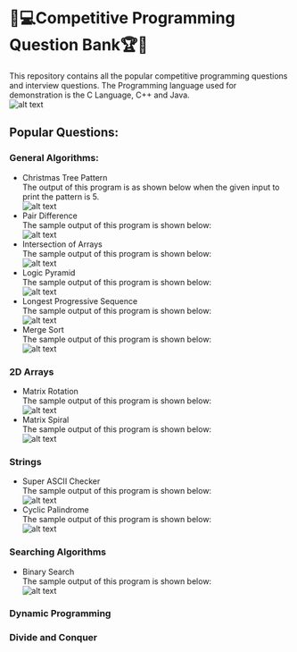 # 🎯💻Competitive Programming Question Bank🏆🏅
This repository contains all the popular competitive programming questions and interview questions. The Programming language used for demonstration is the C Language, C++ and Java.\
 ![alt text](https://raw.githubusercontent.com/smv1999/CompetitiveProgrammingQuestionBank/master/General%20Questions/mainimage.png)

## Popular Questions:
### General Algorithms:
* Christmas Tree Pattern\
 The output of this program is as shown below when the given input to print the pattern is 5.\
 ![alt text](https://raw.githubusercontent.com/smv1999/CompetitiveProgrammingQuestionBank/master/General%20Questions/christmas_tree.png)
* Pair Difference\
The sample output of this program is shown below:\
 ![alt text](https://raw.githubusercontent.com/smv1999/CompetitiveProgrammingQuestionBank/master/General%20Questions/find_pair_difference.png)
* Intersection of Arrays\
The sample output of this program is shown below:\
 ![alt text](https://raw.githubusercontent.com/smv1999/CompetitiveProgrammingQuestionBank/master/General%20Questions/intersection_of_arrays.png)
* Logic Pyramid\
The sample output of this program is shown below:\
 ![alt text](https://raw.githubusercontent.com/smv1999/CompetitiveProgrammingQuestionBank/master/General%20Questions/logic_pyramid.png)
* Longest Progressive Sequence\
The sample output of this program is shown below:\
 ![alt text](https://raw.githubusercontent.com/smv1999/CompetitiveProgrammingQuestionBank/master/General%20Questions/longest_progressive_sequence.png)
* Merge Sort\
The sample output of this program is shown below:\
 ![alt text](https://raw.githubusercontent.com/smv1999/CompetitiveProgrammingQuestionBank/master/General%20Questions/merge_sort%20.png)

### 2D Arrays
* Matrix Rotation\
The sample output of this program is shown below:\
 ![alt text](https://raw.githubusercontent.com/smv1999/CompetitiveProgrammingQuestionBank/master/2D%20Arrays/matrix_rotation.png)
* Matrix Spiral\
The sample output of this program is shown below:\
 ![alt text](https://raw.githubusercontent.com/smv1999/CompetitiveProgrammingQuestionBank/master/2D%20Arrays/matrix_spiral%20.png)
 
### Strings
* Super ASCII Checker\
The sample output of this program is shown below:\
 ![alt text](https://raw.githubusercontent.com/smv1999/CompetitiveProgrammingQuestionBank/master/Strings/super_ascii_checker%20.png)
* Cyclic Palindrome\
The sample output of this program is shown below:\
 ![alt text](https://raw.githubusercontent.com/smv1999/CompetitiveProgrammingQuestionBank/master/Strings/cyclic_palindrome%20.png)

### Searching Algorithms
* Binary Search\
The sample output of this program is shown below:\
 ![alt text](https://raw.githubusercontent.com/smv1999/CompetitiveProgrammingQuestionBank/master/Searching%20Algorithm/binary_search%20.png)
 
### Dynamic Programming

### Divide and Conquer

